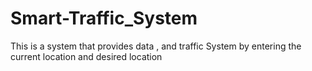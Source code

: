 # Smart-Traffic_System
This is a system that provides data , and traffic System by entering the current location and desired location
